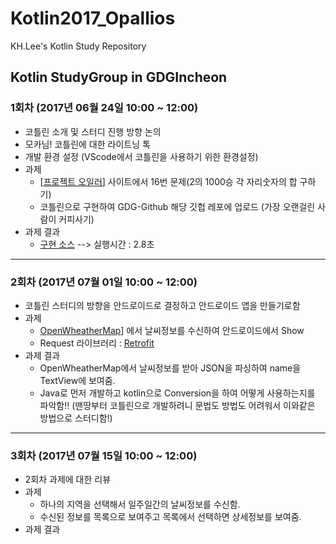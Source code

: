 # Kotlin2017_Opallios
KH.Lee's Kotlin Study Repository


## Kotlin StudyGroup in GDGIncheon

### 1회차 (2017년 06월 24일 10:00 ~ 12:00)
+ 코틀린 소개 및 스터디 진행 방향 논의
+ 모카님! 코틀린에 대한 라이트닝 톡
+ 개발 환경 설정 (VScode에서 코틀린을 사용하기 위한 환경설정)
+ 과제
  - [[프로젝트 오일러](http://euler.synap.co.kr/prob_list.php)] 사이트에서 16번 문제(2의 1000승 각 자리숫자의 합 구하기)
  - 코틀린으로 구현하여 GDG-Github 해당 깃헙 레포에 업로드 (가장 오랜걸린 사람이 커피사기)
+ 과제 결과
  - [구현 소스](https://github.com/GDGincheonAndroidStudy/Kotlin2017_Opallios/blob/master/Project_Euler.kt) --> 실행시간 : 2.8초
---

### 2회차 (2017년 07월 01일 10:00 ~ 12:00)
+ 코틀린 스터디의 방향을 안드로이드로 결정하고 안드로이드 앱을 만들기로함
+ 과제
  - [OpenWheatherMap](https://openweathermap.org/)] 에서 날씨정보를 수신하여 안드로이드에서 Show
  - Request 라이브러리 : [Retrofit](http://square.github.io/retrofit/)
+ 과제 결과
  - OpenWheatherMap에서 날씨정보를 받아 JSON을 파싱하여 name을 TextView에 보여줌.
  - Java로 먼저 개발하고 kotlin으로 Conversion을 하여 어떻게 사용하는지를 파악함!! (맨땅부터 코틀린으로 개발하려니 문법도 방법도 어려워서 이와같은 방법으로 스터디함!)
---

### 3회차 (2017년 07월 15일 10:00 ~ 12:00)
+ 2회차 과제에 대한 리뷰
+ 과제
  - 하나의 지역을 선택해서 일주일간의 날씨정보를 수신함.
  - 수신된 정보를 목록으로 보여주고 목록에서 선택하면 상세정보를 보여줌.
+ 과제 결과

